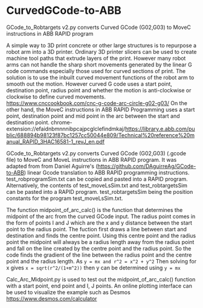 # CurvedGCode-to-ABB
GCode_to_Robtargets v2.py converts Curved GCode (G02,G03) to MoveC instructions in ABB RAPID program

A simple way to 3D print concrete or other large structures is to repurpose a robot arm into a 3D printer. 
Ordinary 3D printer slicers can be used to create machine tool paths that extrude layers of the print. 
However many robot arms can not handle the sharp short movements generated by the linear G code commands especially those used for curved sections of print. 
The solution is to use the inbuilt curved movement functions of the robot arm to smooth out the motion. 
However curved G code uses a start point, destination point, radius point and whether the motion is anti-clockwise or clockwise to define curved movements. https://www.cnccookbook.com/cnc-g-code-arc-circle-g02-g03/
On the other hand, the MoveC instructions in ABB RAPID Programming uses a start point, destination point and mid point in the arc between the start and destination point. 
chrome-extension://efaidnbmnnnibpcajpcglclefindmkaj/https://library.e.abb.com/public/688894b98123f87bc1257cc50044e809/Technical%20reference%20manual_RAPID_3HAC16581-1_revJ_en.pdf

GCode_to_Robtargets v2.py converts Curved GCode (G02,G03) (.gcode file) to MoveC and MoveL instructions in ABB RAPID program. It was adapted from from Daniel Aguirre's  (https://github.com/DAguirreAg/GCode-to-ABB) linear Gcode translation to ABB RAPID programming instructions. 
test_robprogramSim.txt can be copied and pasted into a RAPID program. 
Alternatively, the contents of test_moveLsSim.txt and test_robtargetsSim can be pasted into a RAPID program. test_robtargetsSim being the position constants for the program test_moveLsSim.txt. 

The function midpoint_of_arc_calc() is the function that determines the midpoint of the arc from the curved GCode input.
The radius point comes in the form of points I and J which are the x and y distance between the start point to the radius point. 
The fuction first draws a line between start and destination and finds the centre point. Using this centre point and the radius point the midpoint will always be a radius length away from the radius point and fall on the line created by the centre point and the radius point. 
So the code finds the gradient of the line between the radius point and the centre point and the radius length. 
As 
```y = mx and r^2 = x^2 + y^2```
Then solving for x gives
```x = sqrt(r^2/(1+m^2))```
then y can be determined using ```y = mx```



Calc_Arc_Midpoint.py is used to test out the midpoint_of_arc_calc() function with a start point, end point and I, J points. 
An online plotting interface can be used to visualize the example such as Desmos https://www.desmos.com/calculator

